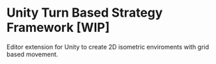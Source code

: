 # Unity Turn Based Strategy Framework [WIP]
Editor extension for Unity to create 2D isometric enviroments with grid based movement.

